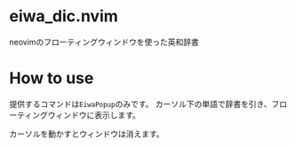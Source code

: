 # eiwa_dic.nvim

neovimのフローティングウィンドウを使った英和辞書

# How to use

提供するコマンドは`EiwaPopup`のみです。
カーソル下の単語で辞書を引き、フローティングウィンドウに表示します。

カーソルを動かすとウィンドウは消えます。
